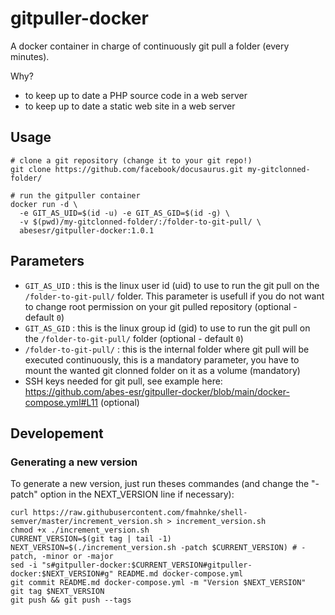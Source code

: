 # gitpuller-docker

A docker container in charge of continuously git pull a folder (every minutes).

Why?

- to keep up to date a PHP source code in a web server
- to keep up to date a static web site in a web server


## Usage

```
# clone a git repository (change it to your git repo!)
git clone https://github.com/facebook/docusaurus.git my-gitclonned-folder/

# run the gitpuller container
docker run -d \
  -e GIT_AS_UID=$(id -u) -e GIT_AS_GID=$(id -g) \
  -v $(pwd)/my-gitclonned-folder/:/folder-to-git-pull/ \
  abesesr/gitpuller-docker:1.0.1
```

## Parameters

- `GIT_AS_UID` : this is the linux user id (uid) to use to run the git pull on the `/folder-to-git-pull/` folder. This parameter is usefull if you do not want to change root permission on your git pulled repository (optional - default `0`)
- `GIT_AS_GID` : this is the linux group id (gid) to use to run the git pull on the `/folder-to-git-pull/` folder (optional - default `0`)
- `/folder-to-git-pull/` : this is the internal folder where git pull will be executed continuously, this is a mandatory parameter, you have to mount the wanted git clonned folder on it as a volume (mandatory)
- SSH keys needed for git pull, see example here: https://github.com/abes-esr/gitpuller-docker/blob/main/docker-compose.yml#L11 (optional)


## Developement

### Generating a new version

To generate a new version, just run theses commandes (and change the "-patch" option in the NEXT_VERSION line if necessary):
```
curl https://raw.githubusercontent.com/fmahnke/shell-semver/master/increment_version.sh > increment_version.sh
chmod +x ./increment_version.sh
CURRENT_VERSION=$(git tag | tail -1)
NEXT_VERSION=$(./increment_version.sh -patch $CURRENT_VERSION) # -patch, -minor or -major
sed -i "s#gitpuller-docker:$CURRENT_VERSION#gitpuller-docker:$NEXT_VERSION#g" README.md docker-compose.yml
git commit README.md docker-compose.yml -m "Version $NEXT_VERSION" 
git tag $NEXT_VERSION
git push && git push --tags
```

